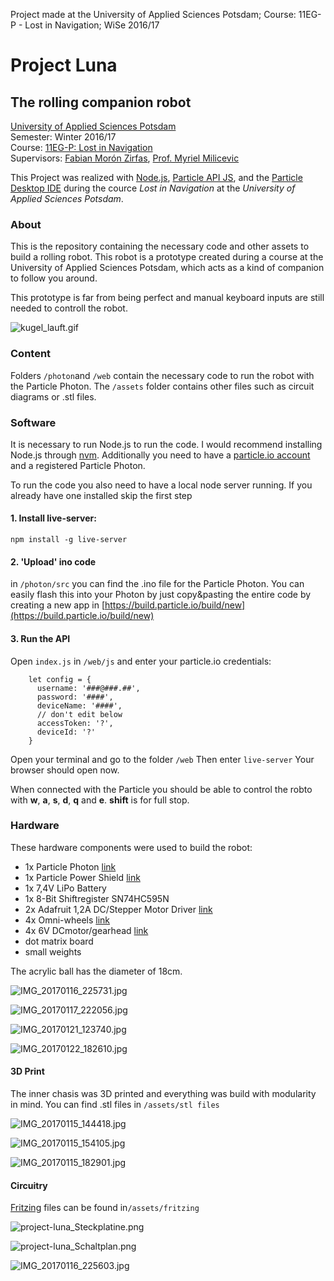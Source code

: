  Project made at the University of Applied Sciences Potsdam; Course: 11EG-P - Lost in Navigation; WiSe 2016/17 


# Project Luna
## The rolling companion robot

[University of Applied Sciences Potsdam](http://www.fh-potsdam.de/)  
Semester: Winter 2016/17  
Course: [11EG-P: Lost in Navigation](https://incom.org/workspace/6888)  
Supervisors: [Fabian Morón Zirfas](https://incom.org/profil/270), [Prof. Myriel Milicevic](https://incom.org/profil/6664)
 
This Project was realized with [Node.js](https://nodejs.org/en/), [Particle API JS](https://docs.particle.io/reference/javascript/), and the [Particle Desktop IDE](https://www.particle.io/products/development-tools/particle-desktop-ide) during the cource *Lost in Navigation* at the *University of Applied Sciences Potsdam*.

### About
This is the repository containing the necessary code and other assets to build a rolling robot. This robot is a prototype created during a course at the University of Applied Sciences Potsdam, which acts as a kind of companion to follow you around.

This prototype is far from being perfect and manual keyboard inputs are still needed to controll the robot.

![kugel_lauft.gif](.\assets\images\kugel_lauft.gif)


### Content
Folders `/photon`and `/web` contain the necessary code to run the robot with the Particle Photon. The `/assets` folder contains other files such as circuit diagrams or .stl files.



### Software
It is necessary to run Node.js to run the code. I would recommend installing Node.js through [nvm](https://github.com/creationix/nvm).
Additionally you need to have a [particle.io account](https://www.particle.io/) and a registered Particle Photon.

To run the code you also need to have a local node server running. If you already have one installed skip the first step

#### 1. Install live-server: 
`npm install -g live-server`

#### 2. 'Upload' ino code
in `/photon/src` you can find the .ino file for the Particle Photon. You can easily flash this into your Photon by just copy&pasting the entire code by creating a new app in [https://build.particle.io/build/new](https://build.particle.io/build/new)

#### 3. Run the API
Open `index.js` in `/web/js` and enter your particle.io credentials:
```
	let config = {
      username: '###@###.##',
      password: '####',
      deviceName: '####',
      // don't edit below
      accessToken: '?',
      deviceId: '?'
    }
```

Open your terminal and go to the folder `/web`
Then enter `live-server`
Your browser should open now.

When connected with the Particle you should be able to control the robto with **w**, **a**, **s**, **d**, **q** and **e**.
**shift** is for full stop.


### Hardware
These hardware components were used to build the robot:
* 1x Particle Photon [link](https://store.particle.io/products/photon)
* 1x Particle Power Shield [link](https://store.particle.io/products/power-shield-with-headers)
* 1x 7,4V LiPo Battery
* 1x 8-Bit Shiftregister SN74HC595N
* 2x Adafruit 1,2A DC/Stepper Motor Driver [link](https://www.adafruit.com/products/2448)
* 4x Omni-wheels [link](http://www.exp-tech.de/en/dagu-48mm-omni-wheels-pair?___from_store=de)
* 4x 6V DCmotor/gearhead [link](http://www.exp-tech.de/en/dagu-48mm-omni-wheels-pair?___from_store=de)
* dot matrix board
* small weights

The acrylic ball has the diameter of 18cm.

![IMG_20170116_225731.jpg](.\assets\images\IMG_20170116_225731.jpg)

![IMG_20170117_222056.jpg](.\assets\images\IMG_20170117_222056.jpg)

![IMG_20170121_123740.jpg](.\assets\images\IMG_20170121_123740.jpg)

![IMG_20170122_182610.jpg](.\assets\images\IMG_20170122_182610.jpg)



#### 3D Print
The inner chasis was 3D printed and everything was build with modularity in mind.
You can find .stl files in `/assets/stl files`

![IMG_20170115_144418.jpg](.\assets\images\IMG_20170115_144418.jpg)

![IMG_20170115_154105.jpg](.\assets\images\IMG_20170115_154105.jpg)

![IMG_20170115_182901.jpg](.\assets\images\IMG_20170115_182901.jpg)


#### Circuitry
[Fritzing](http://fritzing.org/) files can be found in`/assets/fritzing`

![project-luna_Steckplatine.png](.\assets\fritzing\project-luna_Steckplatine.png)

![project-luna_Schaltplan.png](.\assets\fritzing\project-luna_Schaltplan.png)

![IMG_20170116_225603.jpg](.\assets\images\IMG_20170116_225603.jpg)
